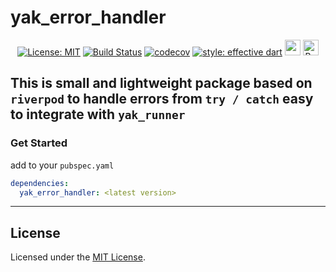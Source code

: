# yak_error_handler
<p align="center">
    <a href="https://opensource.org/licenses/MIT"><img src="https://img.shields.io/badge/license-MIT-blue.svg" alt="License: MIT"></a>
    <a href="https://github.com/iapicca/yak_packages/actions"><img src="https://github.com/iapicca/yak_packages/workflows/workflow/badge.svg" alt="Build Status"></a>
    <a href="https://codecov.io/gh/iapicca/yak_packages"><img src="https://codecov.io/gh/iapicca/yak_packages/branch/master/graph/badge.svg" alt="codecov"></a>
    <a href="https://pub.dev/packages/effective_dart"><img src="https://img.shields.io/badge/style-effective_dart-40c4ff.svg" alt="style: effective dart"></a>
      <a href="https://github.com/invertase/melos" target="_blank"><img src="https://img.shields.io/badge/maintained%20with-melos-f700ff.svg?style=flat-square" alt="melos" height="25px"></a>
    <a href="https://www.buymeacoffee.com/yakforward" target="_blank"><img src="https://cdn.buymeacoffee.com/buttons/default-orange.png" alt="Buy Me A Coffee" height="25px"></a>
<p align="center">


This is small and lightweight package based on `riverpod`
to handle errors from `try / catch` easy to integrate with `yak_runner`
---

### Get Started

add to your `pubspec.yaml`

```yaml
dependencies: 
  yak_error_handler: <latest version>
```
---

## License

Licensed under the [MIT License](LICENSE).